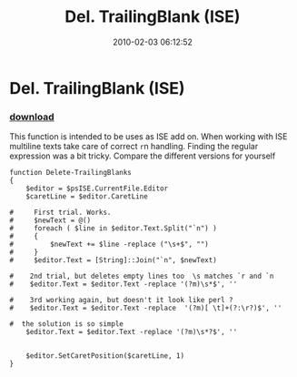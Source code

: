 ﻿---
pid:            1626
poster:         Bernd Kriszio
title:          Del. TrailingBlank (ISE)
date:           2010-02-03 06:12:52
format:         posh
parent:         0
parent:         0

---

# Del. TrailingBlank (ISE)

### [download](1626.ps1)

This function is intended to be uses as ISE add on.
When working with ISE multiline texts take care of correct `r`n handling. 
Finding the regular expression was a bit tricky.
Compare the different versions for yourself

```posh
function Delete-TrailingBlanks
{
    $editor = $psISE.CurrentFile.Editor
    $caretLine = $editor.CaretLine

#     First trial. Works.  
#     $newText = @()
#     foreach ( $line in $editor.Text.Split("`n") )
#     {
#         $newText += $line -replace ("\s+$", "")
#     }
#     $editor.Text = [String]::Join("`n", $newText)
 
#    2nd trial, but deletes empty lines too  \s matches `r and `n    
#    $editor.Text = $editor.Text -replace '(?m)\s*$', ''

#    3rd working again, but doesn't it look like perl ? 
#    $editor.Text = $editor.Text -replace  '(?m)[ \t]+(?:\r?)$', ''

#  the solution is so simple  
    $editor.Text = $editor.Text -replace '(?m)\s*?$', ''

       
    $editor.SetCaretPosition($caretLine, 1)
}

```
